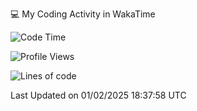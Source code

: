 💻 My Coding Activity in WakaTime
<!--START_SECTION:waka-->
![Code Time](http://img.shields.io/badge/Code%20Time-204%20hrs%2029%20mins-blue)

![Profile Views](http://img.shields.io/badge/Profile%20Views-0-blue)

![Lines of code](https://img.shields.io/badge/From%20Hello%20World%20I%27ve%20Written-1.8%20million%20lines%20of%20code-blue)


 Last Updated on 01/02/2025 18:37:58 UTC
<!--END_SECTION:waka-->
